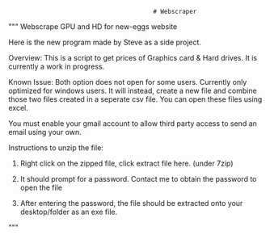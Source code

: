                                             # Webscraper
"""
Webscrape GPU and HD for new-eggs website

Here is the new program made by Steve as a side project.

Overview:
This is a script to get prices of Graphics card & Hard drives. It is currently a work in progress.

Known Issue: Both option does not open for some users. Currently only optimized for windows users.
It will instead, create a new file and combine those two files created in a seperate csv file. You can open these files using excel. 

You must enable your gmail account to allow third party access to send an email using your own.

Instructions to unzip the file:

1. Right click on the zipped file, click extract file here. (under 7zip)

2. It should prompt for a password. Contact me to obtain the password to open the file

3. After entering the password, the file should be extracted onto your desktop/folder as an exe file.


"""
